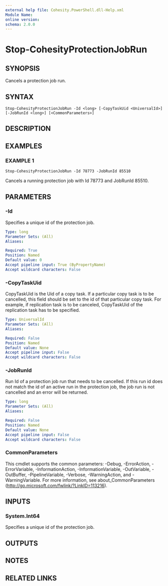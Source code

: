 ```yaml
---
external help file: Cohesity.PowerShell.dll-Help.xml
Module Name:
online version:
schema: 2.0.0
---
```


# Stop-CohesityProtectionJobRun

## SYNOPSIS
Cancels a protection job run.

## SYNTAX

```
Stop-CohesityProtectionJobRun -Id <long> [-CopyTaskUid <UniversalId>] [-JobRunId <long>] [<CommonParameters>]
```

## DESCRIPTION

## EXAMPLES

### EXAMPLE 1
```
Stop-CohesityProtectionJobRun -Id 78773 -JobRunId 85510
```

Cancels a running protection job with Id 78773 and JobRunId 85510.

## PARAMETERS

### -Id
Specifies a unique id of the protection job.

```yaml
Type: long
Parameter Sets: (All)
Aliases:

Required: True
Position: Named
Default value: 0
Accept pipeline input: True (ByPropertyName)
Accept wildcard characters: False
```

### -CopyTaskUid
CopyTaskUid is the Uid of a copy task.
If a particular copy task is to be cancelled, this field should be set to the id of that particular copy task.
For example, if replication task is to be canceled, CopyTaskUid of the replication task has to be specified.

```yaml
Type: UniversalId
Parameter Sets: (All)
Aliases:

Required: False
Position: Named
Default value: None
Accept pipeline input: False
Accept wildcard characters: False
```

### -JobRunId
Run Id of a protection job run that needs to be cancelled.
If this run id does not match the id of an active run in the protection job, the job run is not cancelled and an error will be returned.

```yaml
Type: long
Parameter Sets: (All)
Aliases:

Required: False
Position: Named
Default value: None
Accept pipeline input: False
Accept wildcard characters: False
```

### CommonParameters
This cmdlet supports the common parameters: -Debug, -ErrorAction, -ErrorVariable, -InformationAction, -InformationVariable, -OutVariable, -OutBuffer, -PipelineVariable, -Verbose, -WarningAction, and -WarningVariable.
For more information, see about_CommonParameters (http://go.microsoft.com/fwlink/?LinkID=113216).

## INPUTS

### System.Int64
Specifies a unique id of the protection job.

## OUTPUTS

## NOTES

## RELATED LINKS
